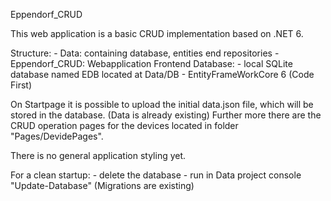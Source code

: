 Eppendorf_CRUD

This web application is a basic CRUD implementation based on .NET 6.

Structure:
	-	Data: containing database, entities end repositories
	-	Eppendorf_CRUD: Webapplication Frontend
Database:
	- local SQLite database named EDB located at Data/DB
	- EntityFrameWorkCore 6 (Code First)

On Startpage it is possible to upload the initial data.json file, which will be stored in the database. (Data is already existing)
Further more there are the CRUD operation pages for the devices located in folder "Pages/DevidePages".

There is no general application styling yet.

For a clean startup:
	- delete the database
	- run in Data project console "Update-Database" (Migrations are existing)